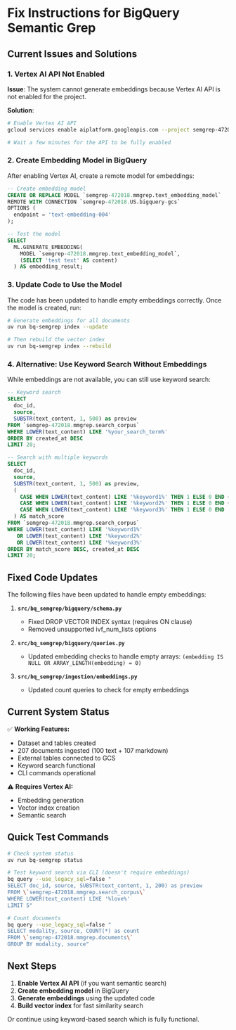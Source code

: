 # Fix Instructions for BigQuery Semantic Grep

## Current Issues and Solutions

### 1. Vertex AI API Not Enabled

**Issue**: The system cannot generate embeddings because Vertex AI API is not enabled for the project.

**Solution**:
```bash
# Enable Vertex AI API
gcloud services enable aiplatform.googleapis.com --project semgrep-472018

# Wait a few minutes for the API to be fully enabled
```

### 2. Create Embedding Model in BigQuery

After enabling Vertex AI, create a remote model for embeddings:

```sql
-- Create embedding model
CREATE OR REPLACE MODEL `semgrep-472018.mmgrep.text_embedding_model`
REMOTE WITH CONNECTION `semgrep-472018.US.bigquery-gcs`
OPTIONS (
  endpoint = 'text-embedding-004'
);

-- Test the model
SELECT
  ML.GENERATE_EMBEDDING(
    MODEL `semgrep-472018.mmgrep.text_embedding_model`,
    (SELECT 'test text' AS content)
  ) AS embedding_result;
```

### 3. Update Code to Use the Model

The code has been updated to handle empty embeddings correctly. Once the model is created, run:

```bash
# Generate embeddings for all documents
uv run bq-semgrep index --update

# Then rebuild the vector index
uv run bq-semgrep index --rebuild
```

### 4. Alternative: Use Keyword Search Without Embeddings

While embeddings are not available, you can still use keyword search:

```sql
-- Keyword search
SELECT
  doc_id,
  source,
  SUBSTR(text_content, 1, 500) as preview
FROM `semgrep-472018.mmgrep.search_corpus`
WHERE LOWER(text_content) LIKE '%your_search_term%'
ORDER BY created_at DESC
LIMIT 20;

-- Search with multiple keywords
SELECT
  doc_id,
  source,
  SUBSTR(text_content, 1, 500) as preview,
  (
    CASE WHEN LOWER(text_content) LIKE '%keyword1%' THEN 1 ELSE 0 END +
    CASE WHEN LOWER(text_content) LIKE '%keyword2%' THEN 1 ELSE 0 END +
    CASE WHEN LOWER(text_content) LIKE '%keyword3%' THEN 1 ELSE 0 END
  ) AS match_score
FROM `semgrep-472018.mmgrep.search_corpus`
WHERE LOWER(text_content) LIKE '%keyword1%'
   OR LOWER(text_content) LIKE '%keyword2%'
   OR LOWER(text_content) LIKE '%keyword3%'
ORDER BY match_score DESC, created_at DESC
LIMIT 20;
```

## Fixed Code Updates

The following files have been updated to handle empty embeddings:

1. **`src/bq_semgrep/bigquery/schema.py`**
   - Fixed DROP VECTOR INDEX syntax (requires ON clause)
   - Removed unsupported ivf_num_lists options

2. **`src/bq_semgrep/bigquery/queries.py`**
   - Updated embedding checks to handle empty arrays: `(embedding IS NULL OR ARRAY_LENGTH(embedding) = 0)`

3. **`src/bq_semgrep/ingestion/embeddings.py`**
   - Updated count queries to check for empty embeddings

## Current System Status

✅ **Working Features:**
- Dataset and tables created
- 207 documents ingested (100 text + 107 markdown)
- External tables connected to GCS
- Keyword search functional
- CLI commands operational

⚠️ **Requires Vertex AI:**
- Embedding generation
- Vector index creation
- Semantic search

## Quick Test Commands

```bash
# Check system status
uv run bq-semgrep status

# Test keyword search via CLI (doesn't require embeddings)
bq query --use_legacy_sql=false "
SELECT doc_id, source, SUBSTR(text_content, 1, 200) as preview
FROM \`semgrep-472018.mmgrep.search_corpus\`
WHERE LOWER(text_content) LIKE '%love%'
LIMIT 5"

# Count documents
bq query --use_legacy_sql=false "
SELECT modality, source, COUNT(*) as count
FROM \`semgrep-472018.mmgrep.documents\`
GROUP BY modality, source"
```

## Next Steps

1. **Enable Vertex AI API** (if you want semantic search)
2. **Create embedding model** in BigQuery
3. **Generate embeddings** using the updated code
4. **Build vector index** for fast similarity search

Or continue using keyword-based search which is fully functional.
